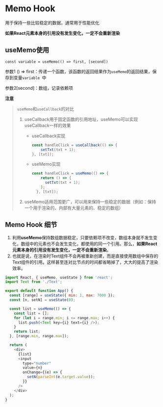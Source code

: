 # Memo Hook

用于保持一些比较稳定的数据，通常用于性能优化

**如果React元素本身的引用没有发生变化，一定不会重新渲染**

## useMemo使用

`const variable = useMemo(() => first, [second])`

参数1 () => first：传递一个函数，该函数的返回结果作为`useMemo`的返回结果，保存到变量`variable `中

参数2[second]：数组，记录依赖项

**注意**

> `useMemo`和`useCallback`的对比
>
> 1. useCallback用于固定函数的引用地址，useMemo可以实现useCallback一样的效果
>
>    - useCallback实现
>
>      ```js
>      const handleClick = useCallback(() => {
>          setTxt(txt + 1);
>      }, [txt]);
>      ```
>
>    - useMemo实现
>
>      ```js
>      const handleClick = useMemo(() => {
>          return () => {
>            setTxt(txt + 1);
>          };
>        }, [txt]);
>      ```
>
> 2. useMemo适用范围更广，可以用来保持一些稳定的数据（例如：保持一个用于渲染的、内部有大量元素的、稳定的数组）

## Memo Hook 细节

1. 利用**useMemo**保持数组数据稳定，只要依赖项不改变，数组本身就不发生变化，数组中的元素也不会发生变化，都使用的同一个引用。那么，**如果React元素本身的引用没有发生变化，一定不会重新渲染**。
2. 也就是说，在渲染时Text组件不会再被重新创建，而是直接使用数组中保存的Text组件的引用。这样甚至连对比节点的时间都省略掉了，大大的提高了渲染效率。

```js
import React, { useMemo, useState } from 'react';
import Text from './Text';

export default function App() {
  const [range] = useState({ min: 1, max: 7000 });
  const [n, setN] = useState(0);

  const list = useMemo(() => {
    const list = [];
    for (let i = range.min; i <= range.max; i++) {
      list.push(<Text key={i} text={i} />);
    }
    return list;
  }, [range.min, range.max]);

  return (
    <div>
      {list}
      <input
        type="number"
        value={n}
        onChange={(e) => {
          setN(parseInt(e.target.value));
        }}
      />
    </div>
  );
}
```

